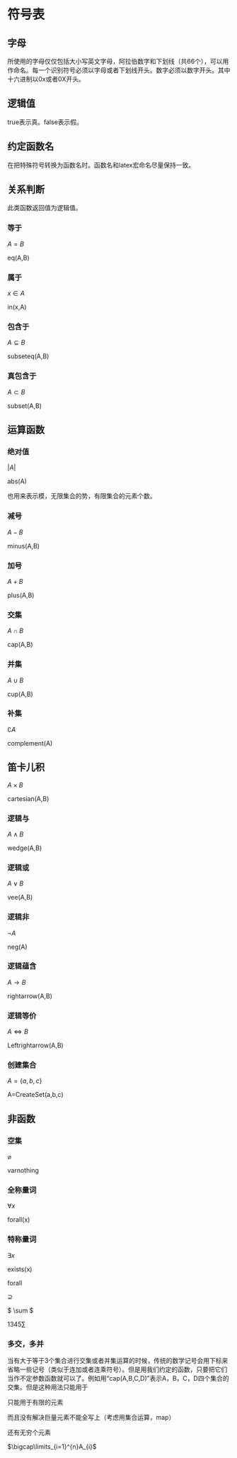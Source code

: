 # 符号表

## 字母

所使用的字母仅仅包括大小写英文字母，阿拉伯数字和下划线（共66个），可以用作命名。每一个识别符号必须以字母或者下划线开头。数字必须以数字开头。其中十六进制以0x或者0X开头。

## 逻辑值

true表示真。false表示假。

## 约定函数名

在把特殊符号转换为函数名时。函数名和latex宏命名尽量保持一致。

## 关系判断

此类函数返回值为逻辑值。

### 等于

$A=B$

eq(A,B)

### 属于

$x\in A$

in(x,A)

### 包含于

$A\subseteq B$

subseteq(A,B)

### 真包含于

$A\subset B$

subset(A,B)

## 运算函数

### 绝对值

$\left| A\right|$

abs(A)

也用来表示模，无限集合的势，有限集合的元素个数。

### 减号

$A-B$

minus(A,B)

### 加号

$A+B$

plus(A,B)

### 交集

$A\cap B$

cap(A,B)

### 并集

$A\cup B$

cup(A,B)

### 补集

$\complement A$

complement(A)

## 笛卡儿积

$A\times B$

cartesian(A,B)

### 逻辑与

$A\wedge B$

wedge(A,B)

### 逻辑或

$A\vee B$

vee(A,B)

### 逻辑非

$\neg A$

neg(A)

### 逻辑蕴含

$A\rightarrow B$

rightarrow(A,B)

### 逻辑等价

$A\Leftrightarrow B$

Leftrightarrow(A,B)

### 创建集合

$A=\{a,b,c\}$

A=CreateSet(a,b,c)

## 非函数

### 空集

$\varnothing$

varnothing

### 全称量词

$\forall x$

forall(x)

### 特称量词

$\exists x$

exists(x)



forall

$\supseteq$

$ \sum $

$1345\sum$


### 多交，多并

当有大于等于3个集合进行交集或者并集运算的时候，传统的数学记号会用下标来省略一些记号（类似于连加或者连乘符号）。但是用我们约定的函数，只要把它们当作不定参数函数就可以了。例如用“cap(A,B,C,D)”表示A，B，C，D四个集合的交集。但是这种用法只能用于

只能用于有限的元素

而且没有解决巨量元素不能全写上（考虑用集合运算，map）

还有无穷个元素

$\bigcap\limits_{i=1}^{n}A_{i}$
